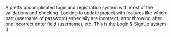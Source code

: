 A pretty uncomplicated login and registration system with most of the validations and checking.
Looking to update project with features like which part (username of password) especially are incorrect, error throwing after one incorrect enter field (username), etc.
This is the Login & SignUp system :)
